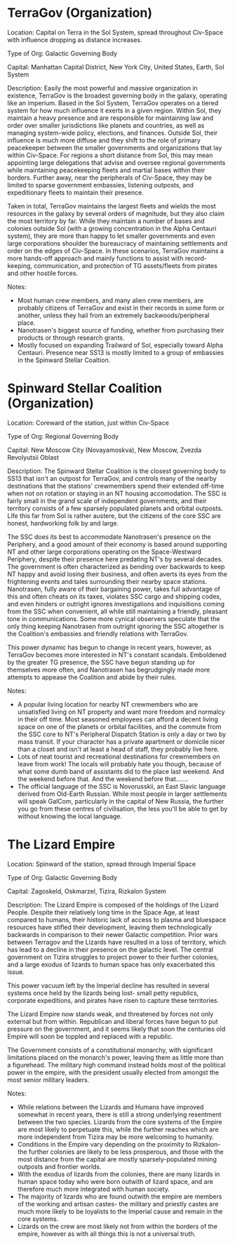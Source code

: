 # TerraGov (Organization)

Location: Capital on Terra in the Sol System, spread throughout Civ-Space with influence dropping as distance increases.

Type of Org: Galactic Governing Body

Capital: Manhattan Capital District, New York City, United States, Earth, Sol System

Description: Easily the most powerful and massive organization in existence, TerraGov is the broadest governing body in the galaxy, operating like an imperium. Based in the Sol System, TerraGov operates on a tiered system for how much influence it exerts in a given region. Within Sol, they maintain a heavy presence and are responsible for maintaining law and order over smaller jurisdictions like planets and countries, as well as managing system-wide policy, elections, and finances. Outside Sol, their influence is much more diffuse and they shift to the role of primary peacekeeper between the smaller governments and organizations that lay within Civ-Space. For regions a short distance from Sol, this may mean appointing large delegations that advise and oversee regional governments while maintaining peacekeeping fleets and martial bases within their borders. Further away, near the peripherals of Civ-Space, they may be limited to sparse government embassies, listening outposts, and expeditionary fleets to maintain their presence.

Taken in total, TerraGov maintains the largest fleets and wields the most resources in the galaxy by several orders of magnitude, but they also claim the most territory by far. While they maintain a number of bases and colonies outside Sol (with a growing concentration in the Alpha Centauri system), they are more than happy to let smaller governments and even large corporations shoulder the bureaucracy of maintaining settlements and order on the edges of Civ-Space. In these scenarios, TerraGov maintains a more hands-off approach and mainly functions to assist with record-keeping, communication, and protection of TG assets/fleets from pirates and other hostile forces.

Notes:

* Most human crew members, and many alien crew members, are probably citizens of TerraGov and exist in their records in some form or another, unless they hail from an extremely backwoods/peripheral place.
* Nanotrasen's biggest source of funding, whether from purchasing their products or through research grants.
* Mostly focused on expanding Trailward of Sol, especially toward Alpha Centauri. Presence near SS13 is mostly limited to a group of embassies in the Spinward Stellar Coaltion.


# Spinward Stellar Coalition (Organization)

Location: Coreward of the station, just within Civ-Space

Type of Org: Regional Governing Body

Capital: New Moscow City (Novayamoskva), New Moscow, Zvezda Revolyutsii Oblast

Description: The Spinward Stellar Coalition is the closest governing body to SS13 that isn't an outpost for TerraGov, and controls many of the nearby destinations that the stations' crewmembers spend their extended off-time when not on rotation or staying in an NT housing accomodation. The SSC is fairly small in the grand scale of independent governments, and their territory consists of a few sparsely populated planets and orbital outposts. Life this far from Sol is rather austere, but the citizens of the core SSC are honest, hardworking folk by and large.

The SSC does its best to accommodate Nanotrasen's presence on the Periphery, and a good amount of their economy is based around supporting NT and other large corporations operating on the Space-Westward Periphery, despite their presence here predating NT's by several decades. The government is often characterized as bending over backwards to keep NT happy and avoid losing their business, and often averts its eyes from the frightening events and tales surrounding their nearby space stations. Nanotrasen, fully aware of their bargaining power, takes full advantage of this and often cheats on its taxes, violates SSC cargo and shipping codes, and even hinders or outright ignores investigations and inquisitions coming from the SSC when convenient, all while still maintaining a friendly, pleasant tone in communications. Some more cynical observers speculate that the only thing keeping Nanotrasen from outright ignoring the SSC altogether is the Coalition's embassies and friendly relations with TerraGov.

This power dynamic has begun to change in recent years, however, as TerraGov becomes more interested in NT's constant scandals. Emboldened by the greater TG presence, the SSC have begun standing up for themselves more often, and Nanotrasen has begrudgingly made more attempts to appease the Coalition and abide by their rules.

Notes:
* A popular living location for nearby NT crewmembers who are unsatisfied living on NT property and want more freedom and normalcy in their off time. Most seasoned employees can afford a decent living space on one of the planets or orbital facilities, and the commute from the SSC core to NT's Peripheral Dispatch Station is only a day or two by mass transit. If your character has a private apartment or domicile nicer than a closet and isn't at least a head of staff, they probably live here.
* Lots of neat tourist and recreational destinations for crewmembers on leave from work! The locals will probably hate you though, because of what some dumb band of assistants did to the place last weekend. And the weekend before that. And the weekend before that.......
* The official language of the SSC is Novorusskii, an East Slavic language derived from Old-Earth Russian. While most people in larger settlements will speak GalCom, particularly in the capital of New Russia, the further you go from these centres of civilisation, the less you'll be able to get by without knowing the local language.

# The Lizard Empire

Location: Spinward of the station, spread through Imperial Space

Type of Org: Galactic Governing Body

Capital: Zagoskeld, Oskmarzel, Tizira, Rizkalon System

Description: The Lizard Empire is composed of the holdings of the Lizard People. Despite their relatively long time in the Space Age, at least compared to humans, their historic lack of access to plasma and bluespace resources have stifled their development, leaving them technologically backwards in comparison to their newer Galactic competition. Prior wars between Terragov and the Lizards have resulted in a loss of territory, which has lead to a decline in their presence on the galactic level. The central government on Tizira struggles to project power to their further colonies, and a large exodus of lizards to human space has only exacerbated this issue.

This power vacuum left by the Imperial decline has resulted in several systems once held by the lizards being lost- small petty republics, corporate expeditions, and pirates have risen to capture these territories.

The Lizard Empire now stands weak, and threatened by forces not only external but from within. Republican and liberal forces have begun to put pressure on the government, and it seems likely that soon the centuries old Empire will soon be toppled and replaced with a republic.

The Government consists of a constitutional monarchy, with significant limitations placed on the monarch's power, leaving them as little more than a figurehead. The military high command instead holds most of the political power in the empire, with the president usually elected from amongst the most senior military leaders.

Notes:
* While relations between the Lizards and Humans have improved somewhat in recent years, there is still a strong underlying resentment between the two species. Lizards from the core systems of the Empire are most likely to perpetuate this, while the further reaches which are more independent from Tizira may be more welcoming to humanity.
* Conditions in the Empire vary depending on the proximity to Rizkalon- the further colonies are likely to be less prosperous, and those with the most distance from the capital are mostly sparsely-populated mining outposts and frontier worlds.
* With the exodus of lizards from the colonies, there are many lizards in human space today who were born outwith of lizard space, and are therefore much more integrated with human society.
* The majority of lizards who are found outwith the empire are members of the working and artisan castes- the military and priestly castes are much more likely to be loyalists to the Imperial cause and remain in the core systems.
* Lizards on the crew are most likely not from within the borders of the empire, however as with all things this is not a universal truth.